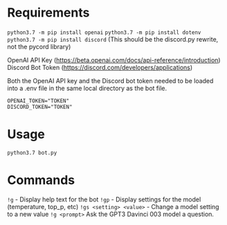 # Requirements
`python3.7 -m pip install openai`
`python3.7 -m pip install dotenv`
`python3.7 -m pip install discord` (This should be the discord.py rewrite, not the pycord library)

OpenAI API Key (https://beta.openai.com/docs/api-reference/introduction)
Discord Bot Token (https://discord.com/developers/applications)

Both the OpenAI API key and the Discord bot token needed to be loaded into a .env file in the same local directory as the bot file.
```
OPENAI_TOKEN="TOKEN"
DISCORD_TOKEN="TOKEN"
```

# Usage
`python3.7 bot.py`

# Commands
`!g` - Display help text for the bot
`!gp` - Display settings for the model (temperature, top_p, etc)
`!gs <setting> <value>` - Change a model setting to a new value
`!g <prompt>` Ask the GPT3 Davinci 003 model a question.
